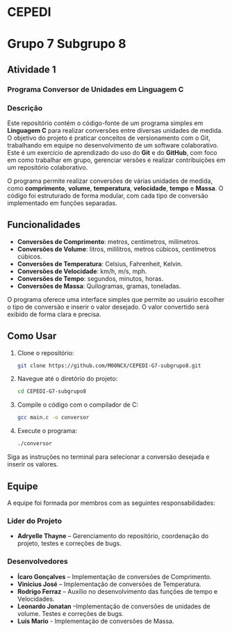 # CEPEDI

# Grupo 7 Subgrupo 8

## Atividade 1

### Programa Conversor de Unidades em Linguagem C

### Descrição

Este repositório contém o código-fonte de um programa simples em **Linguagem C** para realizar conversões entre diversas unidades de medida. O objetivo do projeto é praticar conceitos de versionamento com o Git, trabalhando em equipe no desenvolvimento de um software colaborativo. Este é um exercício de aprendizado do uso do **Git** e do **GitHub**, com foco em como trabalhar em grupo, gerenciar versões e realizar contribuições em um repositório colaborativo.

O programa permite realizar conversões de várias unidades de medida, como **comprimento**,  **volume**, **temperatura**, **velocidade**, **tempo** e **Massa**. O código foi estruturado de forma modular, com cada tipo de conversão implementado em funções separadas.

## Funcionalidades

- **Conversões de Comprimento**: metros, centímetros, milímetros.
- **Conversões de Volume**: litros, mililitros, metros cúbicos, centímetros cúbicos.
- **Conversões de Temperatura**: Celsius, Fahrenheit, Kelvin.
- **Conversões de Velocidade**: km/h, m/s, mph.
- **Conversões de Tempo**: segundos, minutos, horas.
- **Conversões de Massa**: Quilogramas, gramas, toneladas.


O programa oferece uma interface simples que permite ao usuário escolher o tipo de conversão e inserir o valor desejado. O valor convertido será exibido de forma clara e precisa.

## Como Usar

1. Clone o repositório:

    ```bash
    git clone https://github.com/M00NCX/CEPEDI-G7-subgrupo8.git
    ```

2. Navegue até o diretório do projeto:

    ```bash
    cd CEPEDI-G7-subgrupo8
    ```

3. Compile o código com o compilador de C:

    ```bash
    gcc main.c -o conversor
    ```

4. Execute o programa:

    ```bash
    ./conversor
    ```

Siga as instruções no terminal para selecionar a conversão desejada e inserir os valores.

## Equipe

A equipe foi formada por membros com as seguintes responsabilidades:

### Líder do Projeto

- **Adryelle Thayne** – Gerenciamento do repositório, coordenação do projeto, testes e correções de bugs.

### Desenvolvedores

- **Ícaro Gonçalves** – Implementação de conversões de Comprimento.
- **Vinicius José** – Implementação de conversões de Temperatura.
- **Rodrigo Ferraz** – Auxílio no desenvolvimento das funções de tempo e Velocidades.
- **Leonardo Jonatan** –Implementação de conversões de unidades de volume. Testes e correções de bugs.
- **Luis Mario** - Implementação de conversões de Massa.

